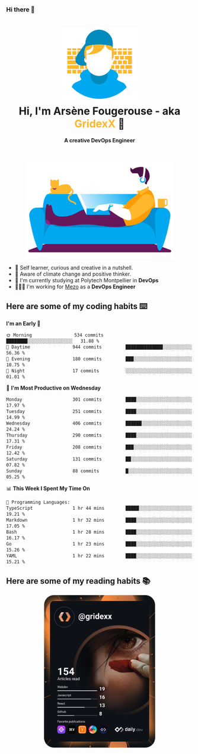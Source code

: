 ### Hi there 👋

<!--
**GridexX/gridexx** is a ✨ _special_ ✨ repository because its `README.md` (this file) appears on your GitHub profile.

Here are some ideas to get you started:

- 🔭 I’m currently working on ...
- 🌱 I’m currently learning ...
- 👯 I’m looking to collaborate on ...
- 🤔 I’m looking for help with ...
- 💬 Ask me about ...
- 📫 How to reach me: ...
- 😄 Pronouns: ...
- ⚡ Fun fact: ...
-->


<!-- Header -->
<h1 align="center">
  <img src="./images/user_profile.png" width="200">
  <br>
  Hi, I'm Arsène Fougerouse - aka <span style="color:#ffb72e">GridexX</span> 👋
</h1>


<p align="center">
  <b>A creative DevOps Engineer </b>
</p>
<br/>
<p align="center">
  <img src="./images/man_couch.png" width="400">
</p>

- 🎨 Self learner, curious and creative in a nutshell. 
- 🌱 Aware of climate change and positive thinker.
- 📕 I'm currently studying at Polytech Montpellier in **DevOps**
- 👨🏻‍💻 I'm working for [Mezo](https://meso-lr.umontpellier.fr/) as a **DevOps Engineer**


## Here are some of my coding habits ⌨️

<!-- Add a section about tech and Ops stack
  Like this one : https://github.com/Xanthus58#-tech-stack
-->
<!--START_SECTION:waka-->
**I'm an Early 🐤** 

```text
🌞 Morning                534 commits         ████████░░░░░░░░░░░░░░░░░   31.88 % 
🌆 Daytime                944 commits         ██████████████░░░░░░░░░░░   56.36 % 
🌃 Evening                180 commits         ███░░░░░░░░░░░░░░░░░░░░░░   10.75 % 
🌙 Night                  17 commits          ░░░░░░░░░░░░░░░░░░░░░░░░░   01.01 % 
```
📅 **I'm Most Productive on Wednesday** 

```text
Monday                   301 commits         ████░░░░░░░░░░░░░░░░░░░░░   17.97 % 
Tuesday                  251 commits         ████░░░░░░░░░░░░░░░░░░░░░   14.99 % 
Wednesday                406 commits         ██████░░░░░░░░░░░░░░░░░░░   24.24 % 
Thursday                 290 commits         ████░░░░░░░░░░░░░░░░░░░░░   17.31 % 
Friday                   208 commits         ███░░░░░░░░░░░░░░░░░░░░░░   12.42 % 
Saturday                 131 commits         ██░░░░░░░░░░░░░░░░░░░░░░░   07.82 % 
Sunday                   88 commits          █░░░░░░░░░░░░░░░░░░░░░░░░   05.25 % 
```


📊 **This Week I Spent My Time On** 

```text
💬 Programming Languages: 
TypeScript               1 hr 44 mins        █████░░░░░░░░░░░░░░░░░░░░   19.21 % 
Markdown                 1 hr 32 mins        ████░░░░░░░░░░░░░░░░░░░░░   17.05 % 
Bash                     1 hr 28 mins        ████░░░░░░░░░░░░░░░░░░░░░   16.17 % 
Go                       1 hr 23 mins        ████░░░░░░░░░░░░░░░░░░░░░   15.26 % 
YAML                     1 hr 22 mins        ████░░░░░░░░░░░░░░░░░░░░░   15.21 % 
```


<!--END_SECTION:waka-->

## Here are some of my reading habits 📚
<div  align="center">
  <img src="./images/devcard.svg" width="300">
</div>
